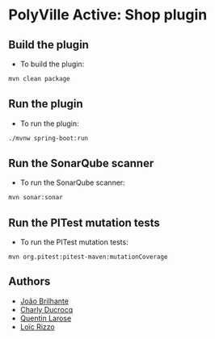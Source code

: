 # PolyVille Active: Shop plugin

## Build the plugin

- To build the plugin:
```bash
mvn clean package
```

## Run the plugin

- To run the plugin:
```bash
./mvnw spring-boot:run
```

## Run the SonarQube scanner

- To run the SonarQube scanner:
```bash
mvn sonar:sonar
```

## Run the PITest mutation tests

- To run the PITest mutation tests:
```
mvn org.pitest:pitest-maven:mutationCoverage
```

## Authors

- [João Brilhante](https://github.com/JoaoBrlt)
- [Charly Ducrocq](https://github.com/CharlyDucrocq)
- [Quentin Larose](https://github.com/QuentinLarose)
- [Loïc Rizzo](https://github.com/Loic-Rizzo)
